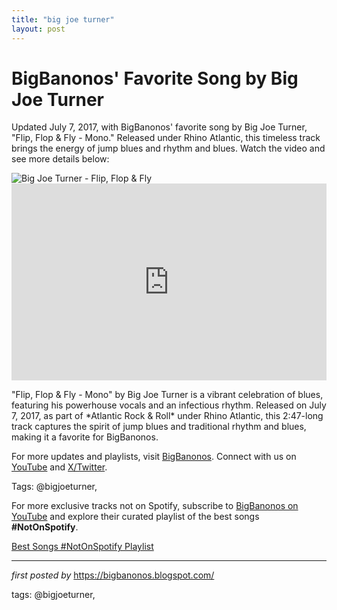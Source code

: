 ```yaml
---
title: "big joe turner"
layout: post
---
```

<!-- Post Title -->
<h1 >BigBanonos' Favorite Song by Big Joe Turner</h1> <!-- Introductory Text -->
<p >Updated July 7, 2017, with BigBanonos' favorite song by Big Joe Turner, "Flip, Flop & Fly - Mono." Released under Rhino Atlantic, this timeless track brings the energy of jump blues and rhythm and blues. Watch the video and see more details below:</p> <!-- Featured Image -->
<div > <img src="https://i.scdn.co/image/ab67616d00001e0232ebd864fea683b32f1fddeb" alt="Big Joe Turner - Flip, Flop & Fly" />
</div> <!-- YouTube Video Embed -->
<div > <iframe width="100%" height="315" src="https://www.youtube.com/embed/aNpvOUmXglM" title="Big Joe Turner Flip Flop & Fly" frameborder="0" allow="accelerometer; autoplay; clipboard-write; encrypted-media; gyroscope; picture-in-picture; web-share" referrerpolicy="strict-origin-when-cross-origin" allowfullscreen></iframe>
</div> <!-- Song Information -->
<div > <p>"Flip, Flop & Fly - Mono" by Big Joe Turner is a vibrant celebration of blues, featuring his powerhouse vocals and an infectious rhythm. Released on July 7, 2017, as part of *Atlantic Rock & Roll* under Rhino Atlantic, this 2:47-long track captures the spirit of jump blues and traditional rhythm and blues, making it a favorite for BigBanonos.</p>
</div> <!-- Footer Links -->
<div > <p>For more updates and playlists, visit <a href="https://bigbanonos.blogspot.com/" target="_blank">BigBanonos</a>. Connect with us on <a href="https://www.youtube.com/@BigBanonos" target="_blank">YouTube</a> and <a href="https://x.com/bigbanonos" target="_blank">X/Twitter</a>.</p>
</div> <!-- Tags -->
<p >Tags: @bigjoeturner,</p>


<!--Subscribe and Playlist Links-->
<div>
    <p>For more exclusive tracks not on Spotify, subscribe to <a href="https://www.youtube.com/@BigBanonos" target="_blank">BigBanonos on YouTube</a> and explore their curated playlist of the best songs <strong>#NotOnSpotify</strong>.</p>
    <p><a href="https://www.youtube.com/playlist?list=PLtuNtuTatqI0kFahUCbtbfenC_ET5O_tr" target="_blank">Best Songs #NotOnSpotify Playlist<br /></a></p></div>

<hr />

<p><em>first posted by</em> <a href="https://bigbanonos.blogspot.com/" rel="noopener" target="_new">https://bigbanonos.blogspot.com/</a></p>

<p>tags: @bigjoeturner,</p>

